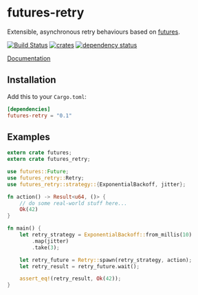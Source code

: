 # futures-retry

Extensible, asynchronous retry behaviours based on [futures](https://crates.io/crates/futures).

[![Build Status](https://travis-ci.org/srijs/rust-futures-retry.svg?branch=master)](https://travis-ci.org/srijs/rust-futures-retry)
[![crates](http://meritbadge.herokuapp.com/futures-retry)](https://crates.io/crates/futures-retry)
[![dependency status](https://deps.rs/repo/github/srijs/rust-futures-retry/status.svg)](https://deps.rs/repo/github/srijs/rust-futures-retry)

[Documentation](https://docs.rs/futures-retry)

## Installation

Add this to your `Cargo.toml`:

```toml
[dependencies]
futures-retry = "0.1"
```

## Examples

```rust
extern crate futures;
extern crate futures_retry;

use futures::Future;
use futures_retry::Retry;
use futures_retry::strategy::{ExponentialBackoff, jitter};

fn action() -> Result<u64, ()> {
    // do some real-world stuff here...
    Ok(42)
}

fn main() {
    let retry_strategy = ExponentialBackoff::from_millis(10)
        .map(jitter)
        .take(3);

    let retry_future = Retry::spawn(retry_strategy, action);
    let retry_result = retry_future.wait();

    assert_eq!(retry_result, Ok(42));
}
```
